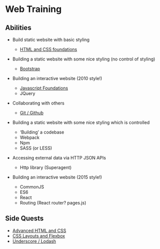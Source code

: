 # Web Training

## Abilities

* Build static website with basic styling
  * [HTML and CSS foundations](courses/core/1-html-and-css-foundations.md)

* Building a static website with some nice styling (no control of styling)
  * [Bootstrap](courses/core/2-bootstrap.md)

* Building an interactive website (2010 style!)
  * [Javascript Foundations](courses/core/3-javascript-foundations.md)
  * JQuery

* Collaborating with others
  * [Git / Github](courses/core/4-git-and-github.md)

* Building a static website with some nice styling which is controlled
  * ‘Building’ a codebase
  * Webpack
  * Npm
  * SASS (or LESS)

* Accessing external data via HTTP JSON APIs
  * Http library (Superagent)

* Building an interactive website (2015 style!)
  * CommonJS
  * ES6
  * React
  * Routing (React router? pages.js)

## Side Quests

* [Advanced HTML and CSS](courses/side-quests/a-advanced-html-and-css.md)
* [CSS Layouts and Flexbox](courses/side-quests/b-css-layouts-and-flexbox.md)
* [Underscore / Lodash](course/side-quests/c-underscore-and-lodash.md)


